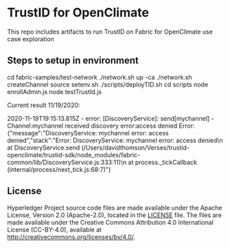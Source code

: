 # TrustID for OpenClimate
This repo includes artifacts to run TrustID on Fabric for OpenClimate use case exploration


## Steps to setup in environment


cd fabric-samples/test-network
./network.sh up -ca
./network.sh createChannel
source setenv.sh
./scripts/deployTID.sh
cd scripts
node enrollAdmin.js
node testTrustId.js

Current result 11/19/2020:

2020-11-19T19:15:13.815Z - error: [DiscoveryService]: send[mychannel] - Channel:mychannel received discovery error:access denied
Error: {"message":"DiscoveryService: mychannel error: access denied","stack":"Error: DiscoveryService: mychannel error: access denied\n    at DiscoveryService.send (/Users/davidthomson/Verses/trustid-openclimate/trustid-sdk/node_modules/fabric-common/lib/DiscoveryService.js:333:11)\n    at process._tickCallback (internal/process/next_tick.js:68:7)"}


## License <a name="license"></a>

Hyperledger Project source code files are made available under the Apache
License, Version 2.0 (Apache-2.0), located in the [LICENSE](LICENSE) file.
The files are made available under the Creative
Commons Attribution 4.0 International License (CC-BY-4.0), available at http://creativecommons.org/licenses/by/4.0/.
